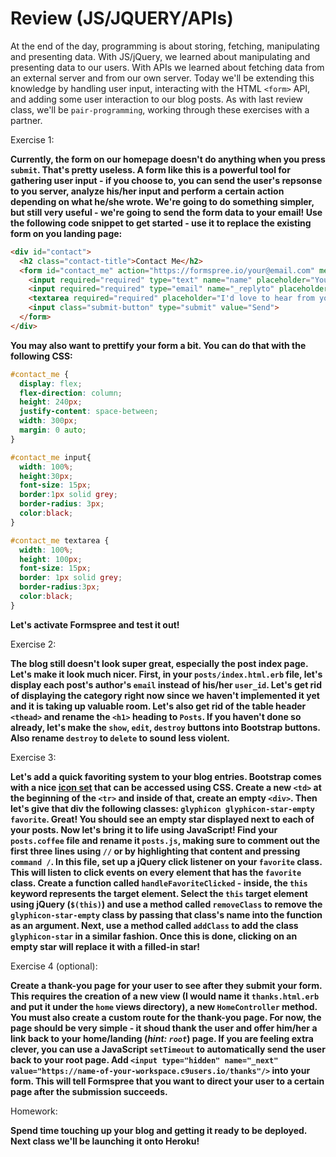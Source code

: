 # Review (JS/JQUERY/APIs)

At the end of the day, programming is about storing, fetching, manipulating and presenting data. With JS/jQuery, we learned about manipulating and presenting data to our users. With APIs we learned about fetching data from an external server and from our own server. Today we'll be extending this knowledge by handling user input, interacting with the HTML `<form>` API, and adding some user interaction to our blog posts. As with last review class, we'll be `pair-programming`, working through these exercises with a partner.

Exercise 1:

**Currently, the form on our homepage doesn't do anything when you press `submit`. That's pretty useless. A form like this is a powerful tool for gathering user input - if you choose to, you can send the user's repsonse to you server, analyze his/her input and perform a certain action depending on what he/she wrote. We're going to do something simpler, but still very useful - we're going to send the form data to your email! Use the following code snippet to get started - use it to replace the existing form on you landing page:** 

```html
<div id="contact">
  <h2 class="contact-title">Contact Me</h2>
  <form id="contact_me" action="https://formspree.io/your@email.com" method="POST">
    <input required="required" type="text" name="name" placeholder="Your name"/>
    <input required="required" type="email" name="_replyto" placeholder="Your email">
    <textarea required="required" placeholder="I'd love to hear from you - send me a message!"></textarea>
    <input class="submit-button" type="submit" value="Send">
  </form>
</div>
```

**You may also want to prettify your form a bit. You can do that with the following CSS:**

```css
#contact_me {
  display: flex;
  flex-direction: column;
  height: 240px;
  justify-content: space-between;
  width: 300px;
  margin: 0 auto;
}

#contact_me input{
  width: 100%;
  height:30px;
  font-size: 15px;
  border:1px solid grey;
  border-radius: 3px;
  color:black;
}

#contact_me textarea {
  width: 100%;
  height: 100px;
  font-size: 15px;
  border: 1px solid grey;
  border-radius:3px;
  color:black;
}
```

**Let's activate Formspree and test it out!**

Exercise 2:

**The blog still doesn't look super great, especially the post index page. Let's make it look much nicer. First, in your `posts/index.html.erb` file, let's display each post's author's `email` instead of his/her `user_id`. Let's get rid of displaying the category right now since we haven't implemented it yet and it is taking up valuable room. Let's also get rid of the table header `<thead>` and rename the `<h1>` heading to `Posts`. If you haven't done so already, let's make the `show`, `edit`, `destroy` buttons into Bootstrap buttons. Also rename `destroy` to `delete` to sound less violent.** 

Exercise 3:

**Let's add a quick favoriting system to your blog entries. Bootstrap comes with a nice [icon set](http://getbootstrap.com/components/#glyphicons) that can be accessed using CSS. Create a new `<td>` at the beginning of the `<tr>` and inside of that, create an empty `<div>`. Then let's give that div the following classes: `glyphicon glyphicon-star-empty favorite`. Great! You should see an empty star displayed next to each of your posts. Now let's bring it to life using JavaScript! Find your `posts.coffee` file and rename it `posts.js`, making sure to comment out the first three lines using `//` or by highlighting that content and pressing `command /`. In this file, set up a jQuery click listener on your `favorite` class. This will listen to click events on every element that has the `favorite` class. Create a function called `handleFavoriteClicked` - inside, the `this` keyword represents the target element. Select the `this` target element using jQuery (`$(this)`) and use a method called `removeClass` to remove the `glyphicon-star-empty` class by passing that class's name into the function as an argument. Next, use a method called `addClass` to add the class `glyphicon-star` in a similar fashion. Once this is done, clicking on an empty star will replace it with a filled-in star!** 

Exercise 4 (optional):

**Create a thank-you page for your user to see after they submit your form. This requires the creation of a new view (I would name it `thanks.html.erb` and put it under the `home` views directory), a new `HomeController` method. You must also create a custom route for the thank-you page. For now, the page should be very simple - it shoud thank the user and offer him/her a link back to your home/landing (*hint: `root`*) page. If you are feeling extra clever, you can use a JavaScript `setTimeout` to automatically send the user back to your root page. Add `<input type="hidden" name="_next" value="https://name-of-your-workspace.c9users.io/thanks"/>` into your form. This will tell Formspree that you want to direct your user to a certain page after the submission succeeds.**

Homework:

**Spend time touching up your blog and getting it ready to be deployed. Next class we'll be launching it onto Heroku!**
